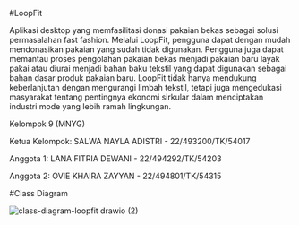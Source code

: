 #LoopFit

Aplikasi desktop yang memfasilitasi donasi pakaian bekas sebagai solusi permasalahan fast fashion. Melalui LoopFit, pengguna dapat dengan mudah mendonasikan pakaian yang sudah tidak digunakan. Pengguna juga dapat memantau proses pengolahan pakaian bekas menjadi pakaian baru layak pakai atau diurai menjadi bahan baku tekstil yang dapat digunakan sebagai bahan dasar produk pakaian baru. LoopFit tidak hanya mendukung keberlanjutan dengan mengurangi limbah tekstil, tetapi juga mengedukasi masyarakat tentang pentingnya ekonomi sirkular dalam menciptakan industri mode yang lebih ramah lingkungan.

Kelompok 9 (MNYG)

Ketua Kelompok: SALWA NAYLA ADISTRI - 22/493200/TK/54017

Anggota 1: LANA FITRIA DEWANI - 22/494292/TK/54203

Anggota 2: OVIE KHAIRA ZAYYAN - 22/494801/TK/54315

#Class Diagram

![class-diagram-loopfit drawio (2)](https://github.com/user-attachments/assets/fa764af7-ff98-474e-bf65-c5ffed636d4c)
